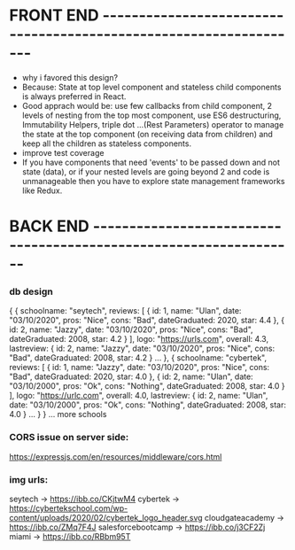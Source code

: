
# FRONT END ------------------------------------------------------------------

- why i favored this design?
- Because: State at top level component and stateless child components is always preferred in React.
- Good apprach would be: use few callbacks from child component, 2 levels of nesting from the top most component,
    use  ES6 destructuring, Immutability Helpers, triple dot ...(Rest Parameters) operator to manage the state at the top component (on receiving data from children) and keep all the children as stateless components.
- improve test coverage
- If you have components that need 'events' to be passed down and not state (data), or if your nested levels are going beyond 2 and code is unmanageable then you have to explore state management frameworks like Redux. 




# BACK END ------------------------------------------------------------------

### db design 
{ 
    {
        schoolname: "seytech",
        reviews: [ 
            { id: 1, name: "Ulan", date: "03/10/2020", pros: "Nice", cons: "Bad", dateGraduated: 2020, star: 4.4 }, 
            { id: 2, name: "Jazzy", date: "03/10/2020", pros: "Nice", cons: "Bad", dateGraduated: 2008, star: 4.2 }
            ], 
        logo: "https://urls.com",
        overall: 4.3,
        lastreview: { id: 2, name: "Jazzy", date: "03/10/2020", pros: "Nice", cons: "Bad", dateGraduated: 2008, star: 4.2 } 
        ...
    },
        {
        schoolname: "cybertek",
        reviews: [ 
            { id: 1, name: "Jazzy", date: "03/10/2020", pros: "Nice", cons: "Bad", dateGraduated: 2020, star: 4.0 }, 
            { id: 2, name: "Ulan", date: "03/10/2000", pros: "Ok", cons: "Nothing", dateGraduated: 2008, star: 4.0 } 
            ], 
        logo: "https://urlc.com",
        overall: 4.0,
        lastreview: { id: 2, name: "Ulan", date: "03/10/2000", pros: "Ok", cons: "Nothing", dateGraduated: 2008, star: 4.0 } 
        ...
    }
}
    ...
    more schools
 

### CORS issue on server side:
https://expressjs.com/en/resources/middleware/cors.html


### img urls:
seytech -> https://ibb.co/CKjtwM4
cybertek -> https://cybertekschool.com/wp-content/uploads/2020/02/cybertek_logo_header.svg
cloudgateacademy -> https://ibb.co/ZMq7F4J
salesforcebootcamp -> https://ibb.co/j3CF2Zj
miami -> https://ibb.co/RBbm95T